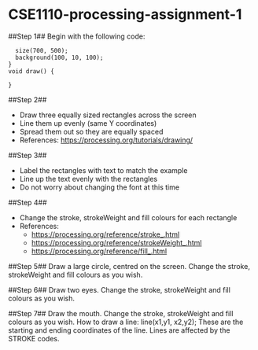 # CSE1110-processing-assignment-1

##Step 1## 
Begin with the following code:

```void setup() {
  size(700, 500);
  background(100, 10, 100);
}
void draw() {

}
```
##Step 2## 
* Draw three equally sized rectangles across the screen
* Line them up evenly (same Y coordinates)
* Spread them out so they are equally spaced
* References: https://processing.org/tutorials/drawing/

##Step 3## 
* Label the rectangles with text to match the example
* Line up the text evenly with the rectangles
* Do not worry about changing the font at this time

##Step 4## 
* Change the stroke, strokeWeight and fill colours for each rectangle
* References:
  * https://processing.org/reference/stroke_.html
  * https://processing.org/reference/strokeWeight_.html
  * https://processing.org/reference/fill_.html

##Step 5## 
Draw a large circle, centred on the screen. Change the stroke, strokeWeight and fill colours as you wish.

##Step 6## 
Draw two eyes.  Change the stroke, strokeWeight and fill colours as you wish.

##Step 7##
Draw the mouth.  Change the stroke, strokeWeight and fill colours as you wish. How to draw a line:  line(x1,y1, x2,y2); These are the starting and ending coordinates of the line. Lines are affected by the STROKE codes.
